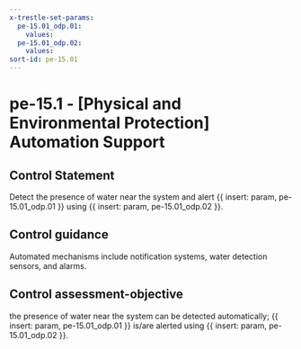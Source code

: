 ```yaml
---
x-trestle-set-params:
  pe-15.01_odp.01:
    values:
  pe-15.01_odp.02:
    values:
sort-id: pe-15.01
---
```


# pe-15.1 - \[Physical and Environmental Protection\] Automation Support

## Control Statement

Detect the presence of water near the system and alert {{ insert: param, pe-15.01_odp.01 }} using {{ insert: param, pe-15.01_odp.02 }}.

## Control guidance

Automated mechanisms include notification systems, water detection sensors, and alarms.

## Control assessment-objective

the presence of water near the system can be detected automatically;
{{ insert: param, pe-15.01_odp.01 }} is/are alerted using {{ insert: param, pe-15.01_odp.02 }}.
